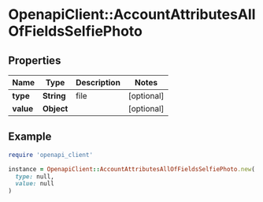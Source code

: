 # OpenapiClient::AccountAttributesAllOfFieldsSelfiePhoto

## Properties

| Name | Type | Description | Notes |
| ---- | ---- | ----------- | ----- |
| **type** | **String** | file | [optional] |
| **value** | **Object** |  | [optional] |

## Example

```ruby
require 'openapi_client'

instance = OpenapiClient::AccountAttributesAllOfFieldsSelfiePhoto.new(
  type: null,
  value: null
)
```

